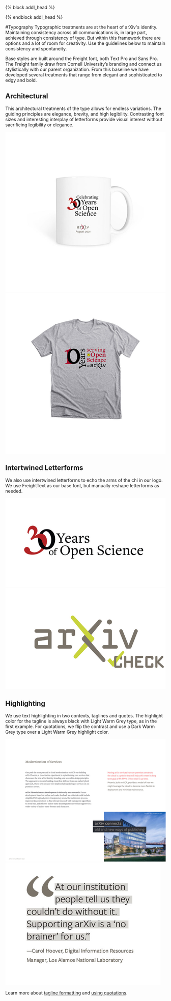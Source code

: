 {% block addl_head %}
<link rel="stylesheet" type="text/css" href="{{'/css/brand_guide.css' | urlize}}""/>
{% endblock addl_head %}

#Typography
Typographic treatments are at the heart of arXiv's identity. Maintaining consistency across all communications is, in large part, achieved through consistency of type. But within this framework there are options and a lot of room for creativity. Use the guidelines below to maintain consistency and spontaneity.

Base styles are built around the Freight font, both Text Pro and Sans Pro. The Freight family draw from Cornell University’s branding and connect us stylistically with our parent organization. From this baseline we have developed several treatments that range from elegant and sophisticated to edgy and bold.

<div class="brand-grid">
  <div class="row">
    <div class="item">
      <h2>Architectural</h2>
      <p>This architectural treatments of the type allows for endless variations. The guiding principles are elegance, brevity, and high legibility. Contrasting font sizes and interesting interplay of letterforms provide visual interest without sacrificing legibility or elegance.</p>
    </div>
  </div>

  <div class="row no-border">
    <div class="item border">
      <img src="/brand/images/brand-swag-mug-2.jpg" alt="arxiv typographic mug">
    </div>
    <div class="item border">
      <img src="/brand/images/brand-swag-shirt-4.jpg" alt="arxiv typographic shirt">
    </div>
  </div>

  <div class="row">
    <div class="item">
      <h2>Intertwined Letterforms</h2>
      <p>We also use intertwined letterforms to echo the arms of the chi in our logo. We use FreightText as our base font, but manually reshape letterforms as needed.</p>
    </div>
  </div>

  <div class="row no-border">
    <div class="item border">
      <img src="/brand/images/brand-fonts-example-4.jpg" alt="30th anniversary logo">
    </div>
    <div class="item border">
      <img src="/brand/images/brand-logo-check.jpg" alt="arxiv check logo">
    </div>
  </div>

  <div class="row">
    <div class="item">
      <h2>Highlighting</h2>
      <p>We use text highlighting in two contexts, taglines and quotes. The highlight color for the tagline is always black with Light Warm Grey type, as in the first example. For quotations, we flip the contrast and use a Dark Warm Grey type over a Light Warm Grey highlight color.</p>
    </div>
  </div>

  <div class="row no-border">
    <div class="item border">
      <img src="/brand/images/brand-tagline-2.jpg" alt="arXiv tagline example">
    </div>
    <div class="item border">
      <img src="/brand/images/brand-fonts-example-3.jpg" alt="arxiv example of a stylized quote">
    </div>
  </div>

</div>


Learn more about [tagline formatting](/brand/tagline) and [using quotations](/brand/quotes).
